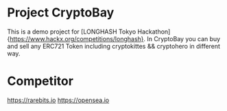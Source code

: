# Project CryptoBay

This is a demo project for [LONGHASH Tokyo Hackathon]{https://www.hackx.org/competitions/longhash}.
In CryptoBay you can buy and sell any ERC721 Token including cryptokittes && cryptohero in different way.

# Competitor
https://rarebits.io
https://opensea.io
